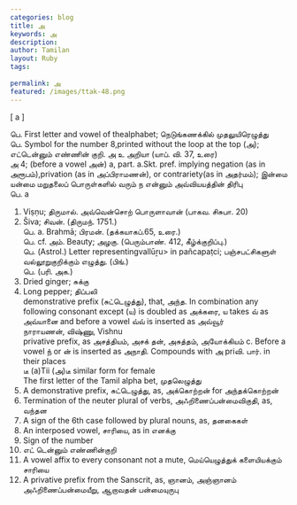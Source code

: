 ```yaml
---
categories: blog
title: அ
keywords: அ
description: 
author: Tamilan
layout: Ruby
tags: 
 
permalink: அ
featured: /images/ttak-48.png
---
```

  
[ a ]  
  
பெ. First letter and vowel of thealphabet; நெடுங்கணக்கில் முதலுயிரெழுத்து  
பெ. Symbol for the number 8,printed without the loop at the top (அ); எட்டென்னும் எண்ணின் குறி. அ உ அறியா (யாப். வி. 37, உரை)  
அ 4; (before a vowel அன்) a, part. a.Skt. pref. implying negation (as in அரூபம்),privation (as in அப்பிராமணன்), or contrariety(as in அதர்மம்); இன்மை யன்மை மறுதலைப் பொருள்களில் வரும் ந என்னும் அவ்வியயத்தின் திரிபு  
பெ. a  
1. Viṣṇu; திருமால். அவ்வென்சொற் பொருளாவான் (பாகவ. சிசுபா. 20)  
2. Šiva; சிவன். (திருமந். 1751.)  
பெ. a. Brahmā; பிரமன். (தக்கயாகப்.65, உரை.)  
பெ. cf. அம். Beauty; அழகு. (பெரும்பாண். 412, கீழ்க்குறிப்பு.)  
பெ. (Astrol.) Letter representingvallūṟu> in pañcapaṭci; பஞ்சபட்சிகளுள் வல்லூறுகுறிக்கும் எழுத்து. (பிங்.)  
பெ. (பரி. அக.)  
1. Dried ginger; சுக்கு  
2. Long pepper; திப்பலி  
demonstrative prefix (சுட்டெழுத்து), that, அந்த. In combination any following consonant except (ய) is doubled as அக்கரை, ய takes வ் as அவ்யானை and before a vowel வ்வ் is inserted as அவ்வூர்  
நாராயணன், விஷ்ணு, Vishnu  
privative prefix, as அசத்தியம், அசக் தன், அசுத்தம், அயோக்கியம் c. Before a vowel ந் or ன் is inserted as அநாதி. Compounds with அ priவி. பார். in their places  
டீ (a)Tii (அ)டீ similar form for female  
The first letter of the Tamil alpha bet, முதலெழுத்து  
2. A demonstrative prefix, சுட்டெழுத்து, as, அக்கொற்றன் for அந்தக்கொற்றன்  
3. Termination of the neuter plural of verbs, அஃறிணைப்பன்மைவிகுதி, as, வந்தன  
4. A sign of the 6th case followed by plural nouns, as, தனகைகள்  
5. An interposed vowel, சாரியை, as in எனக்கு  
6. Sign of the number  
8. எட் டென்னும் எண்ணின்குறி  
7. A vowel affix to every consonant not a mute, மெய்யெழுத்துக் களையியக்கும் சாரியை  
8. A privative prefix from the Sanscrit, as, ஞானம், அஞ்ஞானம்  
அஃறிணைப்பன்மையீறு, ஆறாவதன் பன்மையுருபு
